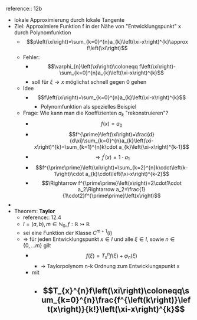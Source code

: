 reference:: 12b

- lokale Approximierung durch lokale Tangente
- Ziel: Approximiere Funktion f in der Nähe von "Entwicklungspunkt" x durch Polynomfunktion
	- $$p\left(\xi\right)=\sum_{k=0}^{n}a_{k}\left(\xi-x\right)^{k}\approx f\left(\xi\right)$$
	- Fehler:
		- $$\varphi_{n}\left(\xi\right)\coloneqq f\left(\xi\right)-\sum_{k=0}^{n}a_{k}\left(\xi-x\right)^{k}$$
		- soll für $\xi\rightarrow x$ möglichst schnell gegen 0 gehen
	- Idee
		- $$f\left(\xi\right)=\sum_{k=0}^{n}a_{k}\left(\xi-x\right)^{k}$$
			- Polynomfunktion als spezielles Beispiel
	- Frage: Wie kann man die Koeffizienten $a_{k}$ "rekonstruieren"?
		- $$f\left(x\right)=a_0$$
		- $$f^{\prime}\left(\xi\right)=\frac{d}{d\xi}\sum_{k=0}^{n}a_{k}\left(\xi-x\right)^{k}=\sum_{k=1}^{n}k\cdot a_{k}\left(\xi-x\right)^{k-1}$$
		- $$\Rightarrow f^{\prime}\left(x\right)=1\cdot a_1$$
		- $$f^{\prime\prime}\left(\xi\right)=\sum_{k=2}^{n}k\cdot\left(k-1\right)\cdot a_{k}\cdot\left(\xi-x\right)^{k-2}$$
		- $$\Rightarrow f^{\prime\prime}\left(x\right)=2\cdot1\cdot a_2\Rightarrow a_2=\frac{1}{1\cdot2}f^{\prime\prime}\left(x\right)$$
-
- Theorem: **Taylor**
	- reference:: 12.4
	- $I=\left(a,b\right),m\in\mathbb{N}_0,f:\mathbb{R}\rightarrowtail\mathbb{R}$
	- sei eine Funktion der Klasse $C^{m+1}\left(I\right)$
	- => für jeden Entwicklungspunkt $x\in I$ und alle $\xi\in I$, sowie $n\in\left\lbrace0,...m\right\rbrace$ gilt
		- $$f\left(\xi\right)=T_{x}^{n}f\left(\xi\right)+\varphi_{n}\left(\xi\right)$$
			- -> Taylorpolynom n-k Ordnung zum Entwicklungspunkt x
		- mit
			- $$T_{x}^{n}f\left(\xi\right)\coloneqq\sum_{k=0}^{n}\frac{f^{\left(k\right)}\left(x\right)}{k!}\left(\xi-x\right)^{k}$$
				-